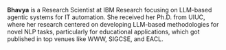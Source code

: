 **Bhavya** is a Research Scientist at IBM Research focusing on LLM-based agentic systems for IT automation. She received her Ph.D. from UIUC, where her research centered on developing LLM-based methodologies for novel NLP tasks, particularly for educational applications, which got published in top venues like WWW, SIGCSE, and EACL.
